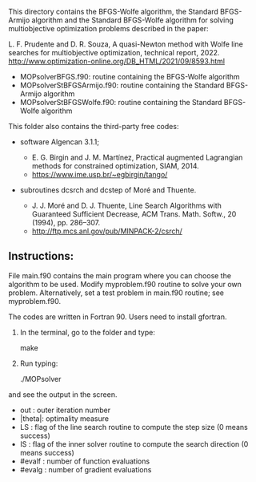 This directory contains the BFGS-Wolfe algorithm, the Standard BFGS-Armijo algorithm and the Standard BFGS-Wolfe algorithm for solving multiobjective optimization problems described in the paper:

L. F. Prudente and D. R. Souza, A quasi-Newton method with Wolfe line searches for multiobjective optimization, technical report, 2022.
    http://www.optimization-online.org/DB_HTML/2021/09/8593.html


- MOPsolverBFGS.f90: routine containing the BFGS-Wolfe algorithm
- MOPsolverStBFGSArmijo.f90: routine containing the Standard BFGS-Armijo algorithm
- MOPsolverStBFGSWolfe.f90: routine containing the Standard BFGS-Wolfe algorithm

This folder also contains the third-party free codes: 
- software Algencan 3.1.1;
    -  E. G. Birgin and J. M. Martı́nez, Practical augmented Lagrangian methods for constrained optimization, SIAM, 2014.
    - https://www.ime.usp.br/~egbirgin/tango/

- subroutines dcsrch and dcstep of Moré and Thuente.
    - J. J. Moré and D. J. Thuente, Line Search Algorithms with Guaranteed 
      Sufficient Decrease, ACM Trans. Math. Softw., 20 (1994), pp. 286–307.
    - http://ftp.mcs.anl.gov/pub/MINPACK-2/csrch/


Instructions:
-------------

File main.f90 contains the main program where you can choose the algorithm to be used.
Modify myproblem.f90 routine to solve your own problem. Alternatively, set a test problem in main.f90 routine; see myproblem.f90.

The codes are written in Fortran 90. Users need to install gfortran.

1) In the terminal, go to the folder and type:

    make

2) Run typing:

    ./MOPsolver

and see the output in the screen.

- out    : outer iteration number
- |theta|: optimality measure 
- LS     : flag of the line search routine to compute the step size (0 means success)
- IS     : flag of the inner solver routine to compute the search direction (0 means success)
- #evalf : number of function evaluations
- #evalg : number of gradient evaluations
